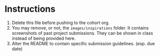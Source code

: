 # Instructions

1. Delete this file before pushing to the cohort org.
2. You may remove, or not, the `images/inspirations` folder. It contains screenshots of past project submissions. They can be shown in class instead of being provided here.
3. Alter the README to contain specific submission guidelines. (esp. due date)
